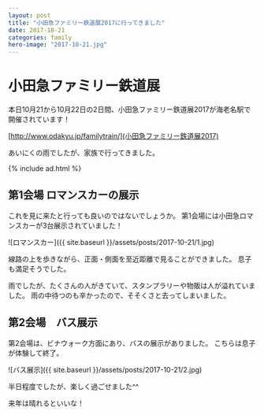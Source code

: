```yaml
---
layout: post
title: "小田急ファミリー鉄道展2017に行ってきました"
date: 2017-10-21
categories: family
hero-image: "2017-10-21.jpg"
---
```


# 小田急ファミリー鉄道展

本日10月21から10月22日の2日間、小田急ファミリー鉄道展2017が海老名駅で開催されています！

[http://www.odakyu.jp/familytrain/](小田急ファミリー鉄道展2017)

あいにくの雨でしたが、家族で行ってきました。

{% include ad.html %}

## 第1会場 ロマンスカーの展示

これを見に来たと行っても良いのではないでしょうか。
第1会場には小田急ロマンスカーが3台展示されていました！

![ロマンスカー]({{ site.baseurl }}/assets/posts/2017-10-21/1.jpg)

線路の上を歩きながら、正面・側面を至近距離で見ることができました。
息子も満足そうでした。

雨でしたが、たくさんの人がきていて、スタンプラリーや物販は人が溢れていました。
雨の中待つのも辛かったので、そそくさと去ってしまいました。


## 第2会場　バス展示

第2会場は、ビナウォーク方面にあり、バスの展示がありました。
こちらは息子が体験して終了。

![バス展示]({{ site.baseurl }}/assets/posts/2017-10-21/2.jpg)


半日程度でしたが、楽しく過ごせました^^

来年は晴れるといいな！
